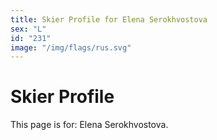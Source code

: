```yaml
---
title: Skier Profile for Elena Serokhvostova
sex: "L"
id: "231"
image: "/img/flags/rus.svg" 
---
```


# Skier Profile

This page is for: Elena Serokhvostova.
    